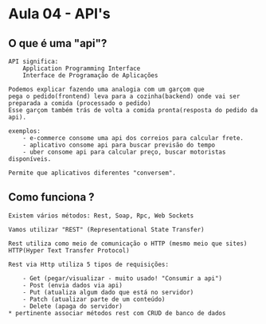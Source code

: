 # Aula 04 - API's

## O que é uma "api"?

    API significa: 
        Application Programming Interface 
        Interface de Programação de Aplicações

    Podemos explicar fazendo uma analogia com um garçom que
    pega o pedido(frontend) leva para a cozinha(backend) onde vai ser preparada a comida (processado o pedido)
    Esse garçom também trás de volta a comida pronta(resposta do pedido da api).

    exemplos:
        - e-commerce consome uma api dos correios para calcular frete.
        - aplicativo consome api para buscar previsão do tempo
        - uber consome api para calcular preço, buscar motoristas disponíveis.

    Permite que aplicativos diferentes "conversem".

## Como funciona ?

    Existem vários métodos: Rest, Soap, Rpc, Web Sockets

    Vamos utilizar "REST" (Representational State Transfer)

    Rest utiliza como meio de comunicação o HTTP (mesmo meio que sites)
    HTTP(Hyper Text Transfer Protocol)

    Rest via Http utiliza 5 tipos de requisições:

        - Get (pegar/visualizar - muito usado! "Consumir a api")
        - Post (envia dados via api)
        - Put (atualiza algum dado que está no servidor)
        - Patch (atualizar parte de um conteúdo)
        - Delete (apaga do servidor)
    * pertinente associar métodos rest com CRUD de banco de dados
    